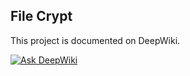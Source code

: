 ## File Crypt

This project is documented on DeepWiki.

[![Ask DeepWiki](https://deepwiki.com/badge.svg)](https://deepwiki.com/anpa6841/file-crypt)
